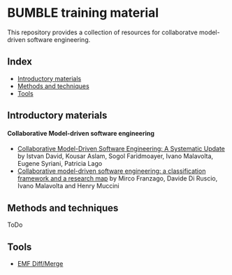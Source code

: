 # BUMBLE training material 

This repository provides a collection of resources for collaboratve model-driven software engineering.  

## Index

* [Introductory materials](#introductory-materials)
* [Methods and techniques](#methods-and-techniques)
* [Tools](#tools)

## Introductory materials

#### Collaborative Model-driven software engineering 
* [Collaborative Model-Driven Software Engineering: A Systematic Update](http://www.ivanomalavolta.com/files/papers/MODELS_2021.pdf) by Istvan David, Kousar Aslam, Sogol Faridmoayer, Ivano Malavolta, Eugene Syriani, Patricia Lago
* [Collaborative model-driven software engineering: a classification framework and a research map](http://people.disim.univaq.it/mirco.franzago/collaborativeMDSE/papers/collaborativeMDSE_TSE_accepted.pdf) by Mirco Franzago, Davide Di Ruscio, Ivano Malavolta and Henry Muccini


## Methods and techniques
ToDo

## Tools

* [EMF Diff/Merge](https://wiki.eclipse.org/EMF_DiffMerge)
